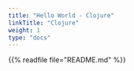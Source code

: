 ```yaml
---
title: "Hello World - Clojure"
linkTitle: "Clojure"
weight: 1
type: "docs"
---
```


{{% readfile file="README.md" %}}
